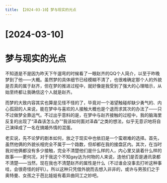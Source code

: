 ```yaml
---
title: 【2024-03-10】梦与现实的光点
---
```


# [2024-03-10]
# 梦与现实的光点

不知道是不是因为昨天下午遛弯的时候看了一眼赵齐的QQ个人简介，以至于昨晚梦到了他——大概。虽然梦的具体细节已经模糊不清了，也很难确定那个人的外貌是否真的属于赵齐，但在梦的推进过程中，就好像是我受到了强大的心理暗示，从始至终都让我确信这个人就是赵齐。

而梦的大致内容其实也算是见怪不怪的了，毕竟对一个渴望触碰却缺少勇气的、内心孤寂的人来说，能在梦中与喜欢的人接触大概也是个退而求其次的办法了——只不过做梦全靠运气。不过出乎意料的是，在梦中与赵齐接触的过程中，我的脑海里反复的出现了“泽森该怎么办”“我该如何面对泽森”之类的想法，似乎无意识地将自己演绎成了一名在搞婚外情的混蛋。

老实说，先不论梦的剧本如何，放之于现实中也依旧是一个蛮艰难的选择。首先，虽然他俩的外貌长相完全不属于一个路数，但却都在我的接盘区内。其次，在当时我对他俩都没有多少接触，完全不清楚他们是什么样的人，内心里又装着什么样的故事——更何况，对于我这个不知gay达为何物的人来说，连他们是否是通讯录都不清楚——当然，现在我也不清楚赵齐的属性是什么（不过谁会没事去打听这种事哇，会很奇怪的好叭）。所以这种只凭借外貌而去想入非非的，或许与男孩们之于奥特曼、女孩之于芭比娃娃有着异曲同工之妙吧。